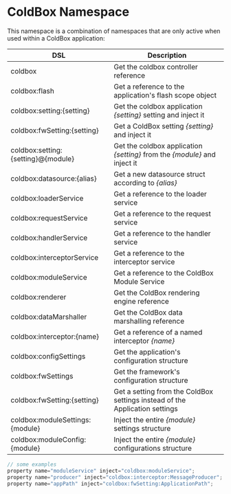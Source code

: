 # ColdBox Namespace

This namespace is a combination of namespaces that are only active when used within a ColdBox application:

|DSL|Description|
|--|--|
|coldbox |Get the coldbox controller reference|
|coldbox:flash |Get a reference to the application's flash scope object|
|coldbox:setting:{setting} |Get the coldbox application *{setting}* setting and inject it |
|coldbox:fwSetting:{setting} |Get a ColdBox setting *{setting}* and inject it |
|coldbox:setting:{setting}@{module} |Get the coldbox application *{setting}* from the *{module}* and inject it |
|coldbox:datasource:{alias} |Get a new datasource struct according to *{alias}*|
|coldbox:loaderService |Get a reference to the loader service |
|coldbox:requestService |Get a reference to the request service |
|coldbox:handlerService |Get a reference to the handler service |
|coldbox:interceptorService |Get a reference to the interceptor service |
|coldbox:moduleService |Get a reference to the ColdBox Module Service|
|coldbox:renderer | Get the ColdBox rendering engine reference |
|coldbox:dataMarshaller | Get the ColdBox data marshalling reference |
|coldbox:interceptor:{name} |Get a reference of a named interceptor *{name}*|
|coldbox:configSettings |Get the application's configuration structure |
|coldbox:fwSettings |Get the framework's configuration structure |
|coldbox:fwSetting:{setting} |Get a setting from the ColdBox settings instead of the Application settings|
|coldbox:moduleSettings:{module} |Inject the entire *{module}* settings structure|
|coldbox:moduleConfig:{module} |Inject the entire *{module}* configurations structure|


```javascript
// some examples
property name="moduleService" inject="coldbox:moduleService";
property name="producer" inject="coldbox:interceptor:MessageProducer";
property name="appPath" inject="coldbox:fwSetting:ApplicationPath";
```
